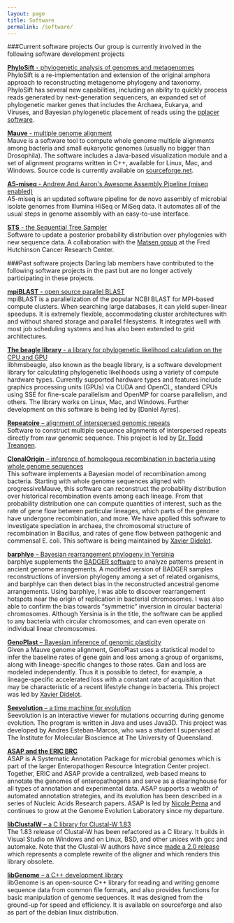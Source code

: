 ```yaml
---
layout: page
title: Software
permalink: /software/
---
```


###Current software projects
Our group is currently involved in the following software development projects

[**PhyloSift** - phylogenetic analysis of genomes and metagenomes](http://phylosift.wordpress.org)<br/>
PhyloSift is a re-implementation and extension of the original amphora approach to reconstructing metagenome phylogeny and taxonomy. PhyloSift has several new capabilities, including an ability to quickly process reads generated by next-generation sequencers, an expanded set of phylogenetic marker genes that includes the Archaea, Eukarya, and Viruses, and Bayesian phylogenetic placement of reads using the [pplacer software](http://matsen.fhcrc.org/pplacer).

[**Mauve** - multiple genome alignment](http://darlinglab.org/mauve/mauve.html)<br/>
Mauve is a software tool to compute whole genome multiple alignments among bacteria and small eukaryotic genomes (usually no bigger than Drosophila). The software includes a Java-based visualization module and a set of alignment programs written in C++, available for Linux, Mac, and Windows. Source code is currently available on [sourceforge.net](http://sf.net/p/mauve).

[**A5-miseq** - Andrew And Aaron's Awesome Assembly Pipeline (miseq enabled)](http://sf.net/p/ngopt)<br/>
A5-miseq is an updated software pipeline for de novo assembly of microbial isolate genomes from Illumina HiSeq or MiSeq data. It automates all of the usual steps in genome assembly with an easy-to-use interface.

[**STS** - the Sequential Tree Sampler](https://github.com/metatangle/sts)<br/>
Software to update a posterior probability distribution over phylogenies with new sequence data. A collaboration with the [Matsen group](http://matsen.fhcrc.org) at the Fred Hutchinson Cancer Research Center.

###Past software projects
Darling lab members have contributed to the following software projects in the past but are no longer actively participating in these projects.

[**mpiBLAST** - open source parallel BLAST](http://mpiblast.org/)<br/>
mpiBLAST is a parallelization of the popular NCBI BLAST for MPI-based compute clusters. When searching large databases, it can yield super-linear speedups. It is extremely flexible, accommodating cluster architectures with and without shared storage and parallel filesystems. It integrates well with most job scheduling systems and has also been extended to grid architectures.

[**The beagle library** - a library for phylogenetic likelihood calculation on the CPU and GPU](https://code.google.com/p/beagle-lib/)<br/>
libhmsbeagle, also known as the beagle library, is a software development library for calculating phylogenetic likelihoods using a variety of compute hardware types. Currently supported hardware types and features include graphics processing units (GPUs) via CUDA and OpenCL, standard CPUs using SSE for fine-scale parallelism and OpenMP for coarse parallelism, and others. The library works on Linux, Mac, and Windows. Further development on this software is being led by [Daniel Ayres].

[**Repeatoire** – alignment of interspersed genomic repeats](http://wwwabi.snv.jussieu.fr/public/Repeatoire/)<br/>
Software to construct multiple sequence alignments of interspersed repeats directly from raw genomic sequence. This project is led by [Dr. Todd Treangen](http://www.cbcb.umd.edu/~treangen/).

[**ClonalOrigin** – inference of homologous recombination in bacteria using whole genome sequences](http://code.google.com/p/clonalorigin)<br/>
This software implements a Bayesian model of recombination among bacteria. Starting with whole genome sequences aligned with progressiveMauve, this software can reconstruct the probability distribution over historical recombination events among each lineage. From that probability distribution one can compute quantities of interest, such as the rate of gene flow between particular lineages, which parts of the genome have undergone recombination, and more. We have applied this software to investigate speciation in archaea, the chromosomal structure of recombination in Bacillus, and rates of gene flow between pathogenic and commensal E. coli. This software is being maintained by [Xavier Didelot](http://www.xavierdidelot.xtreemhost.com/).

[**barphlye** – Bayesian rearrangement phylogeny in Yersinia](http://darlinglab.org/barphlye)<br/>
barphlye supplements the [BADGER software](http://badger.duq.edu/) to analyze patterns present in ancient genome arrangements. A modified version of BADGER samples reconstructions of inversion phylogeny among a set of related organisms, and barphlye can then detect bias in the reconstructed ancestral genome arrangements. Using barphlye, I was able to discover rearrangement hotspots near the origin of replication in bacterial chromosomes. I was also able to confirm the bias towards “symmetric” inversion in circular bacterial chromosomes. Although Yersinia is in the title, the software can be applied to any bacteria with circular chromosomes, and can even operate on individual linear chromosomes.

[**GenoPlast** – Bayesian inference of genomic plasticity](http://www.xavierdidelot.xtreemhost.com/genoplast.htm)<br/>
Given a Mauve genome alignment, GenoPlast uses a statistical model to infer the baseline rates of gene gain and loss among a group of organisms, along with lineage-specific changes to those rates. Gain and loss are modeled independently. Thus it is possible to detect, for example, a lineage-specific accelerated loss with a constant rate of acquisition that may be characteristic of a recent lifestyle change in bacteria. This project was led by [Xavier Didelot](http://www.xavierdidelot.xtreemhost.com/).

[**Seevolution** – a time machine for evolution](http://seevolution.org/)<br/>
Seevolution is an interactive viewer for mutations occurring during genome evolution. The program is written in Java and uses Java3D. This project was developed by Andres Esteban-Marcos, who was a student I supervised at The Institute for Molecular Bioscience at The University of Queensland.

[**ASAP and the ERIC BRC**](http://asap.ahabs.wisc.edu/asap/home.php)<br/>
ASAP is A Systematic Annotation Package for microbial genomes which is part of the larger Enteropathogen Resource Integration Center project. Together, ERIC and ASAP provide a centralized, web based means to annotate the genomes of enteropathogens and serve as a clearinghouse for all types of annotation and experimental data. ASAP supports a wealth of automated annotation strategies, and its evolution has been described in a series of Nucleic Acids Research papers. ASAP is led by [Nicole Perna](http://genetics.wisc.edu/Perna.htm) and continues to grow at the Genome Evolution Laboratory since my departure.

[**libClustalW** – a C library for Clustal-W 1.83](http://asap.ahabs.wisc.edu/software/software-development-libraries/libclustalw.html)<br/>
The 1.83 release of Clustal-W has been refactored as a C library. It builds in Visual Studio on Windows and on Linux, BSD, and other unices with gcc and automake. Note that the Clustal-W authors have since [made a 2.0 release](http://www.clustal.org/) which represents a complete rewrite of the aligner and which renders this library obsolete.

[**libGenome** – a C++ development library](http://sourceforge.net/projects/libgenome)<br/>
libGenome is an open-source C++ library for reading and writing genome sequence data from common file formats, and also provides functions for basic manipulation of genome sequences. It was designed from the ground-up for speed and efficiency. It is available on sourceforge and also as part of the debian linux distribution.



